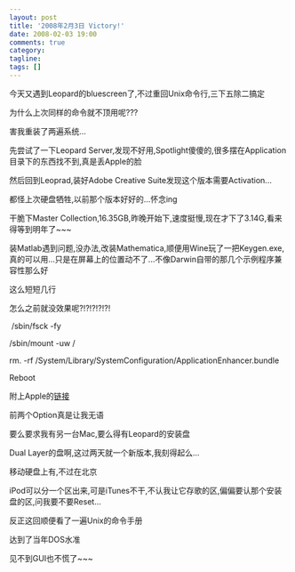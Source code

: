 ```yaml
---
layout: post
title: '2008年2月3日 Victory!'
date: 2008-02-03 19:00
comments: true
category: 
tagline: 
tags: []
---
```

    

今天又遇到Leopard的bluescreen了,不过重回Unix命令行,三下五除二搞定

为什么上次同样的命令就不顶用呢???

害我重装了两遍系统...

先尝试了一下Leopard Server,发现不好用,Spotlight傻傻的,很多摆在Application目录下的东西找不到,真是丢Apple的脸

然后回到Leoprad,装好Adobe Creative Suite发现这个版本需要Activation...

都怪上次硬盘牺牲,以前那个版本好好的...怀念ing

干脆下Master Collection,16.35GB,昨晚开始下,速度挺慢,现在才下了3.14G,看来得等到明年了~~~

装Matlab遇到问题,没办法,改装Mathematica,顺便用Wine玩了一把Keygen.exe,真的可以用...只是在屏幕上的位置动不了...不像Darwin自带的那几个示例程序兼容性那么好

这么短短几行  

怎么之前就没效果呢?!?!?!?!?!  

 /sbin/fsck -fy  

/sbin/mount -uw /  

rm. -rf /System/Library/SystemConfiguration/ApplicationEnhancer.bundle  

Reboot

附上Apple的[链接](http://docs.info.apple.com/article.html?artnum=306857)  

  

前两个Option真是让我无语  

要么要求我有另一台Mac,要么得有Leopard的安装盘  

Dual Layer的盘啊,这过两天就一个新版本,我刻得起么...  

移动硬盘上有,不过在北京  

iPod可以分一个区出来,可是iTunes不干,不认我让它存歌的区,偏偏要认那个安装盘的区,问我要不要Reset...

反正这回顺便看了一遍Unix的命令手册  

达到了当年DOS水准  

见不到GUI也不慌了~~~
